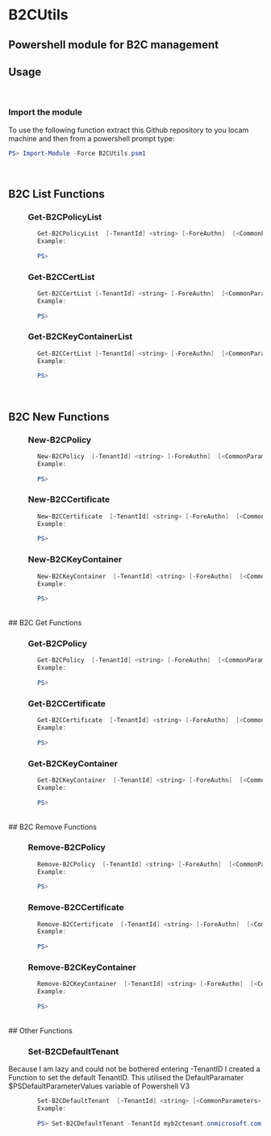 **B2CUtils**
===================

Powershell module for B2C management
----------


**Usage**
-----

<br/>


### Import the module
To use the following function extract this Github repository to you locam machine and then from a powershell  prompt type:
```powershell
PS> Import-Module -Force B2CUtils.psm1
```

<br/>

## B2C List Functions

### &nbsp;&nbsp;&nbsp;&nbsp;&nbsp;&nbsp;&nbsp;&nbsp;&nbsp;&nbsp;Get-B2CPolicyList

```powershell
		Get-B2CPolicyList  [-TenantId] <string> [-ForeAuthn]  [<CommonParameters>]
        Example:
        		
		PS>         
```
### &nbsp;&nbsp;&nbsp;&nbsp;&nbsp;&nbsp;&nbsp;&nbsp;&nbsp;&nbsp;Get-B2CCertList

```powershell
		Get-B2CCertList [-TenantId] <string> [-ForeAuthn]  [<CommonParameters>]
        Example:
        		
		PS>         
```
### &nbsp;&nbsp;&nbsp;&nbsp;&nbsp;&nbsp;&nbsp;&nbsp;&nbsp;&nbsp;Get-B2CKeyContainerList
```powershell
		Get-B2CCertList [-TenantId] <string> [-ForeAuthn]  [<CommonParameters>]
        Example:
        		
		PS>         
```

<br/>

## B2C New Functions


### &nbsp;&nbsp;&nbsp;&nbsp;&nbsp;&nbsp;&nbsp;&nbsp;&nbsp;&nbsp;New-B2CPolicy

```powershell
		New-B2CPolicy  [-TenantId] <string> [-ForeAuthn]  [<CommonParameters>]
        Example:
        		
		PS>         
```
### &nbsp;&nbsp;&nbsp;&nbsp;&nbsp;&nbsp;&nbsp;&nbsp;&nbsp;&nbsp;New-B2CCertificate

```powershell
		New-B2CCertificate  [-TenantId] <string> [-ForeAuthn]  [<CommonParameters>]
        Example:
        		
		PS>         
```
### &nbsp;&nbsp;&nbsp;&nbsp;&nbsp;&nbsp;&nbsp;&nbsp;&nbsp;&nbsp;New-B2CKeyContainer

```powershell
		New-B2CKeyContainer  [-TenantId] <string> [-ForeAuthn]  [<CommonParameters>]
        Example:
        		
		PS>         
```

<br/>
## B2C Get Functions


### &nbsp;&nbsp;&nbsp;&nbsp;&nbsp;&nbsp;&nbsp;&nbsp;&nbsp;&nbsp;Get-B2CPolicy

```powershell
		Get-B2CPolicy  [-TenantId] <string> [-ForeAuthn]  [<CommonParameters>]
        Example:
        		
		PS>         
```
### &nbsp;&nbsp;&nbsp;&nbsp;&nbsp;&nbsp;&nbsp;&nbsp;&nbsp;&nbsp;Get-B2CCertificate

```powershell
		Get-B2CCertificate  [-TenantId] <string> [-ForeAuthn]  [<CommonParameters>]
        Example:
        		
		PS>         
```
### &nbsp;&nbsp;&nbsp;&nbsp;&nbsp;&nbsp;&nbsp;&nbsp;&nbsp;&nbsp;Get-B2CKeyContainer

```powershell
		Get-B2CKeyContainer  [-TenantId] <string> [-ForeAuthn]  [<CommonParameters>]
        Example:
        		
		PS>         
```

<br/>
## B2C Remove Functions


### &nbsp;&nbsp;&nbsp;&nbsp;&nbsp;&nbsp;&nbsp;&nbsp;&nbsp;&nbsp;Remove-B2CPolicy

```powershell
		Remove-B2CPolicy  [-TenantId] <string> [-ForeAuthn]  [<CommonParameters>]
        Example:
        		
		PS> 
```

### &nbsp;&nbsp;&nbsp;&nbsp;&nbsp;&nbsp;&nbsp;&nbsp;&nbsp;&nbsp;Remove-B2CCertificate

```powershell
		Remove-B2CCertificate  [-TenantId] <string> [-ForeAuthn]  [<CommonParameters>]
        Example:
		
		PS> 
```
### &nbsp;&nbsp;&nbsp;&nbsp;&nbsp;&nbsp;&nbsp;&nbsp;&nbsp;&nbsp;Remove-B2CKeyContainer

```powershell 
		Remove-B2CKeyContainer  [-TenantId] <string> [-ForeAuthn]  [<CommonParameters>]
		Example:
		
		PS> 
```


<br/>
## Other Functions


### &nbsp;&nbsp;&nbsp;&nbsp;&nbsp;&nbsp;&nbsp;&nbsp;&nbsp;&nbsp;Set-B2CDefaultTenant
Because I am lazy and could not be bothered entering -TenantID I created a Function to set the default TenantID. This utilised the DefaultParamater $PSDefaultParameterValues variable of Powershell V3
```powershell
		Set-B2CDefaultTenant  [-TenantId] <string> [<CommonParameters>]
        Example:
		
		PS> Set-B2CDefaultTenant -TenantId myb2ctenant.onmicrosoft.com
```
